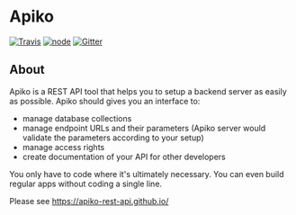 Apiko
===

[![Travis](https://img.shields.io/travis/apiko-rest-api/apiko.svg?style=flat-square)](https://travis-ci.org/apiko-rest-api/apiko)
[![node](https://img.shields.io/badge/node->%3D%207.6.0-brightgreen.svg?style=flat-square)](https://github.com/apiko-rest-api/apiko)
[![Gitter](https://img.shields.io/gitter/room/nwjs/nw.js.svg?style=flat-square)](https://gitter.im/Apiko-Rest-API/Lobby?utm_source=share-link&utm_medium=link&utm_campaign=share-link)

## About

Apiko is a REST API tool that helps you to setup a backend server as easily as possible. Apiko should gives you an interface to:

+ manage database collections
+ manage endpoint URLs and their parameters (Apiko server would validate the parameters according to your setup)
+ manage access rights
+ create documentation of your API for other developers

You only have to code where it's ultimately necessary. You can even build regular apps without coding a single line.

Please see https://apiko-rest-api.github.io/
